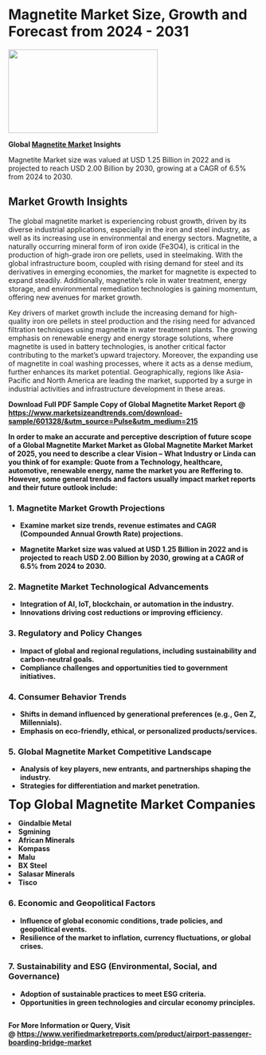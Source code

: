 <H1>Magnetite Market Size, Growth and Forecast from 2024 - 2031</H1><img class="aligncenter size-medium wp-image-584254" src="https://thirdeyenews.in/wp-content/uploads/2024/09/Global-Market-Research-300x168.jpeg" alt="" width="300" height="168" /><p><strong>Global&nbsp;<a href="https://www.marketsizeandtrends.com/download-sample/601328/&amp;utm_source=Pulse&amp;utm_medium=215">Magnetite Market</a> Insights</strong></p><p>Magnetite Market size was valued at USD 1.25 Billion in 2022 and is projected to reach USD 2.00 Billion by 2030, growing at a CAGR of 6.5% from 2024 to 2030.</p><p><h2>Market Growth Insights</h2> <p>The global magnetite market is experiencing robust growth, driven by its diverse industrial applications, especially in the iron and steel industry, as well as its increasing use in environmental and energy sectors. Magnetite, a naturally occurring mineral form of iron oxide (Fe3O4), is critical in the production of high-grade iron ore pellets, used in steelmaking. With the global infrastructure boom, coupled with rising demand for steel and its derivatives in emerging economies, the market for magnetite is expected to expand steadily. Additionally, magnetite’s role in water treatment, energy storage, and environmental remediation technologies is gaining momentum, offering new avenues for market growth.</p> <p><strong></strong></p> <p>Key drivers of market growth include the increasing demand for high-quality iron ore pellets in steel production and the rising need for advanced filtration techniques using magnetite in water treatment plants. The growing emphasis on renewable energy and energy storage solutions, where magnetite is used in battery technologies, is another critical factor contributing to the market’s upward trajectory. Moreover, the expanding use of magnetite in coal washing processes, where it acts as a dense medium, further enhances its market potential. Geographically, regions like Asia-Pacific and North America are leading the market, supported by a surge in industrial activities and infrastructure development in these areas.</p> <p><strong></p><p><span class=""><strong>Download Full PDF Sample Copy of Global Magnetite Market Report</strong> @ <a href="https://www.marketsizeandtrends.com/download-sample/601328/&amp;utm_source=Pulse&amp;utm_medium=215" target="_blank">https://www.marketsizeandtrends.com/download-sample/601328/&amp;utm_source=Pulse&amp;utm_medium=215</a></span></p><p>In order to make an accurate and perceptive description of future scope of a Global&nbsp;Magnetite Market Market as Global&nbsp;Magnetite Market Market of 2025, you need to describe a clear Vision &ndash; What Industry or Linda can you think of for example: Quote from a Technology, healthcare, automotive, renewable energy, name the market you are Reffering to. However, some general trends and factors usually impact market reports and their future outlook include:</p><h3>1.&nbsp;<strong>Magnetite Market Growth Projections</strong></h3><ul><li>Examine market size trends, revenue estimates and CAGR (Compounded Annual Growth Rate) projections.</li><li><p>Magnetite Market size was valued at USD 1.25 Billion in 2022 and is projected to reach USD 2.00 Billion by 2030, growing at a CAGR of 6.5% from 2024 to 2030.</p></li></ul><h3>2.&nbsp;<strong>Magnetite Market Technological Advancements</strong></h3><ul><li>Integration of AI, IoT, blockchain, or automation in the industry.</li><li>Innovations driving cost reductions or improving efficiency.</li></ul><h3>3.&nbsp;<strong>Regulatory and Policy Changes</strong></h3><ul><li>Impact of global and regional regulations, including sustainability and carbon-neutral goals.</li><li>Compliance challenges and opportunities tied to government initiatives.</li></ul><h3>4.&nbsp;<strong>Consumer Behavior Trends</strong></h3><ul><li>Shifts in demand influenced by generational preferences (e.g., Gen Z, Millennials).</li><li>Emphasis on eco-friendly, ethical, or personalized products/services.</li></ul><h3>5.&nbsp;<strong>Global Magnetite Market Competitive Landscape</strong></h3><ul><li>Analysis of key players, new entrants, and partnerships shaping the industry.</li><li>Strategies for differentiation and market penetration.</li></ul><p data-pm-slice="1 1 []"><span style="color: inherit; font-family: inherit; font-size: 25px;">Top Global Magnetite Market Companies</span></p><div class="" data-test-id=""><p><li>Gindalbie Metal</li><li> Sgmining</li><li> African Minerals</li><li> Kompass</li><li> Malu</li><li> BX Steel</li><li> Salasar Minerals</li><li> Tisco</li></p></div><h3>6.&nbsp;<strong>Economic and Geopolitical Factors</strong></h3><ul><li>Influence of global economic conditions, trade policies, and geopolitical events.</li><li>Resilience of the market to inflation, currency fluctuations, or global crises.</li></ul><h3>7.&nbsp;<strong>Sustainability and ESG (Environmental, Social, and Governance)</strong></h3><ul><li>Adoption of sustainable practices to meet ESG criteria.</li><li>Opportunities in green technologies and circular economy principles.</li></ul><h2><strong style="font-size: 14px;">For More Information or Query, Visit @&nbsp;</strong><a style="background-color: #ffffff; font-size: 14px;" href="https://www.marketsizeandtrends.com/report/magnetite-market/" target="_blank">https://www.verifiedmarketreports.com/product/airport-passenger-boarding-bridge-market</a></h2>
